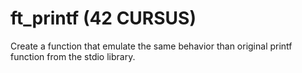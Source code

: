 # ft_printf (42 CURSUS)
Create a function that emulate the same behavior than original printf function from the stdio library.
